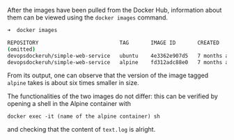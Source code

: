 After the images have been pulled from the Docker Hub, information about them
can be viewed using the `docker images` command.

```bash
➜  docker images   

REPOSITORY                          TAG       IMAGE ID       CREATED        SIZE
(omitted)
devopsdockeruh/simple-web-service   ubuntu    4e3362e907d5   7 months ago   83MB
devopsdockeruh/simple-web-service   alpine    fd312adc88e0   7 months ago   15.7MB
```

From its output, one can observe that the version of the image tagged `alpine`
takes is about six times smaller in size.

The functionalities of the two images do not differ: this can be verified by
opening a shell in the Alpine container with 

```
docker exec -it (name of the alpine container) sh
``` 

and checking that the content of `text.log` is alright.
